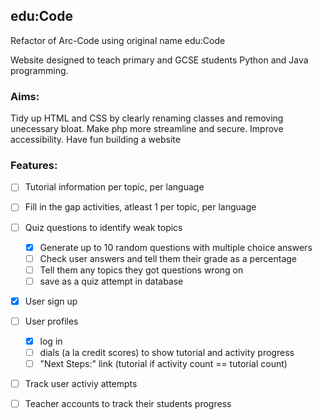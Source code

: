 ## edu:Code

Refactor of Arc-Code using original name edu:Code

Website designed to teach primary and GCSE students Python and Java programming.

### Aims: 
Tidy up HTML and CSS by clearly renaming classes and removing unecessary bloat. Make php more streamline and secure. Improve accessibility. Have fun building a website

### Features:
  - [ ] Tutorial information per topic, per language
  - [ ] Fill in the gap activities, atleast 1 per topic, per language
  - [ ] Quiz questions to identify weak topics
    - [x] Generate up to 10 random questions with multiple choice answers
    - [ ] Check user answers and tell them their grade as a percentage
    - [ ] Tell them any topics they got questions wrong on
    - [ ] save as a quiz attempt in database
  - [x] User sign up
  - [ ] User profiles
    - [x] log in 
    - [ ] dials (a la credit scores) to show tutorial and activity progress
    - [ ] "Next Steps:" link (tutorial if activity count == tutorial count)
  - [ ] Track user activiy attempts
  - [ ] Teacher accounts to track their students progress

